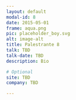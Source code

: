 ```yaml
---
layout: default
modal-id: 8
date: 2015-05-01
frame: aqua.png
pic: placeholder_boy.svg
alt: image-alt
title: Palestrante 8
talk: TBD
talk-date: TBD
description: Bio

# Optional
site: TBD
company: TBD

---
```

